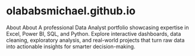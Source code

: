 # olababsmichael.github.io
About About A professional Data Analyst portfolio showcasing expertise in Excel, Power BI, SQL, and Python. Explore interactive dashboards, data cleaning, exploratory analysis, and real-world projects that turn raw data into actionable insights for smarter decision-making.

